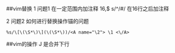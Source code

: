 ##vim替换
1 问题1 在一定范围内加注释 
16,$ s/^/#/ 在16行之后加注释

2 问题2 如何进行替换操作锚的问题
```
%s/\[\(\S*\)\](\(\S*\))/<A name="\2"> \1 <\/A>
```

##vim的操作
J 是合并下行
